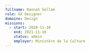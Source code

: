 ```yaml
---
fullname: Hannah Sellam
role: UX Designer
domaine: Design
missions:
  - start: 2020-11-10
    end: 2021-11-10
    status: admin
    employer: Ministère de la Culture
---
```


